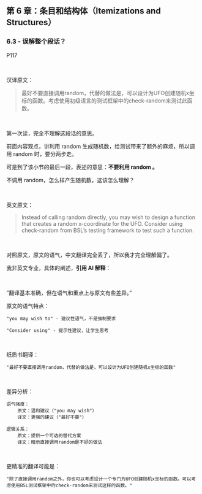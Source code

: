 ## 第 6 章：条目和结构体（Itemizations and Structures）

### 6.3 - 误解整个段话？

P117

<br>

汉译原文：

>最好不要直接调用random，代替的做法是，可以设计为UFO创建随机x坐标的函数。考虑使用初级语言的测试框架中的check-random来测试此函数。

<br>

第一次读，完全不理解这段话的意思。

前面内容观点，讲利用 random 生成随机数，给测试带来了额外的麻烦，所以调用 random 时，要分两步走。

可是到了该小节的最后一段，表述的意思：**不要利用 random 。**

不调用 random，怎么样产生随机数，这该怎么理解？

<br>

英文原文：
>Instead of calling random directly, you may wish to design a function that creates a random x-coordinate for the UFO. Consider using check-random from BSL’s testing framework to test such a function.

<br>

对照原文，原文的语气，中文翻译完全丢了，所以我才完全理解偏了。

我非英文专业，具体的阐述，**引用 AI 解释**：

<br>

”翻译基本准确，但在语气和重点上与原文有些差异。”

原文的语气特点：

    "you may wish to" - 建议性语气，不是强制要求

    "Consider using" - 提示性建议，让学生思考

<br>

纸质书翻译：

    "最好不要直接调用random，代替的做法是，可以设计为UFO创建随机x坐标的函数"

<br>

差异分析：

    语气强度：
        原文：温和建议（"you may wish"）
        译文：更强的建议（"最好不要"）

    逻辑关系：
        原文：提供一个可选的替代方案
        译文：暗示直接调用random是不好的做法

<br>

更精准的翻译可能是：

    "除了直接调用random之外，你也可以考虑设计一个专门为UFO创建随机x坐标的函数。可以考虑使用BSL测试框架中的check-random来测试这样的函数。"
